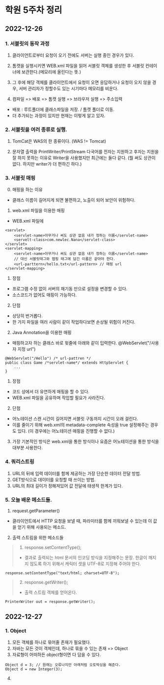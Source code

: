 # 학원 5주차 정리

## 2022-12-26

### 1. 서블릿의 동작 과정

1. 클라이언트로부터 요청이 오기 전에도 서버는 실행 중인 경우가 있다.
2. 톰캣을 실행시키면 WEB.xml 파일을 읽어 서블릿 객체를 생성한 후 서블릿 컨테이너에 보관한다.(메모리에 올린다는 뜻.)
3. 그 후에 해당 객체를 클라이언트에서 요청이 오면 응답하거나 요청이 오지 않을 경우, 서버 관리자가 정할수도 있는 시기마다 메모리를 비운다.

4. 컴파일 => 배포 => 톰캣 실행 => 브라우저 실행 => 주소입력
- 배포 : 루트폴더에 클래스파일을 저장. / 톰캣 폴더로 이동.
- 더 추가되는 과정이 있지만 현재는 이렇게 알고 있자.


### 2. 서블릿을 여러 종류로 실행.
1. TomCat은 WAS의 한 종류이다. (WAS != Tomcat)

2. 문자열 출력을 PrintWriter/PrintStream 다국어를 전자는 지원하고 후자는 지원을 잘 하지 못하는 이유로 Writer을 사용했지만 최근에는 둘다 같다. (뭘 써도 상관이 없다. 하지만 writer가 더 편하긴 하다.)

### 3. 서블릿 매핑

0. 매핑을 하는 이유
- 클래스 이름이 길어지게 되면 불편하고, 노출이 되어 보안이 위험하다.

1. web.xml 파일을 이용한 매핑
- WEB.xml 파일에
```
<servlet>
    <servlet-name>아무거나 써도 상관 없음 내가 정하는 이름</servlet-name>
    <servelt-class>com.newlec.Nana</servlet-class>    
</servlet>
<servlet-mapping>
    <servlet-name>아무거나 써도 상관 없음 내가 정하는 이름</servlet-name>
    // 대신 서블릿태그와 맵핑 태그에 담긴 이름은 같아야 한다.
    <url-parttern>/hello.txt</url-pattern> // 매핑 url
</servlet-mapping>
```
1) 장점
- 프로그램 수정 없이 서버의 재기동 만으로 설정을 변경할 수 있다.
- 소스코드가 없어도 매핑이 가능하다.
2) 단점
- 상당히 번거롭다.
- 한 가지 파일을 여러 사람이 같이 작업하다보면 손상될 위험이 커진다.

2. Java Annotation을 이용한 매핑
- 매핑하고자 하는 클래스 바로 윗줄에 아래와 같이 입력한다.
@WebServlet("/사용자 지정 url")

```
@WebServlet("/Hello") /* url-pattren */
public class Game /*servlet-name*/ extends HttpServlet {
    ...
}
``` 
1) 장점
- 코드 상에서 더 유연하게 매핑을 할 수 있다.
- WEB.xml 파일을 공유하며 작업할 필요가 사라진다.
2) 단점
- 어노테이션 스캔 시간이 길어지면 서블릿 구동까지 시간이 오래 걸린다.
- 이를 줄이기 위해 web.xml의 metadata-complete 속성을 true 설정해주는 경우도 있다. (이 경우에는 어노테이션 매핑을 진행할 수 없다.)

3. 가장 기본적인 방식은 web.xml을 통한 방식이나 요즘은 어노테이션을 통한 방식을 대부분 사용한다.

### 4. 쿼리스트링

1. URL의 뒤에 입력 데이터를 함께 제공하는 가장 단순한 데이터 전달 방법.
2. GET방식으로 데이터를 요청할 때 쓰이는 방법.
3. URL의 최대 길이가 정해져있어 값 전달에 태생적 한계가 있다.

### 5. 오늘 배운 메소드들.

1. request.getParameter()
- 클라이언트에서 HTTP 요청을 보낼 때, 파라미터를 함께 끼워보낼 수 있는데 이 값을 얻기 위해 사용되는 메소드.

2. 출력 스트림을 위한 메소드들
>1) response.setContentType();
>- 결과로 출력되는 html 문서의 인코딩 방식을 지정해주는 문장. 한글이 깨지지 않도록 하기 위해서 캐릭터 셋을 UTF-8로 지정해 주어야 한다.
```
response.setContentType("text/html; charset=UTF-8");
```
>2) response.getWriter();
>- 출력 스트림 객체를 얻어온다.
```
PrinterWriter out = response.getWriter();
```

## 2022-12-27
### 1. Object
1. 모든 객체를 하나로 묶어줄 존재가 필요했다.
2. 자바는 모든 것이 객체인데, 하나로 묶을 수 있는 존재 => Object
3. 자료형이 어떠하든 object형이면 다 담을 수 있다.
```
Object d = 3; // 원래는 오류나지만 아래처럼 오토박싱을 해준다.
Object d = new Integer(3);
```
4. 
